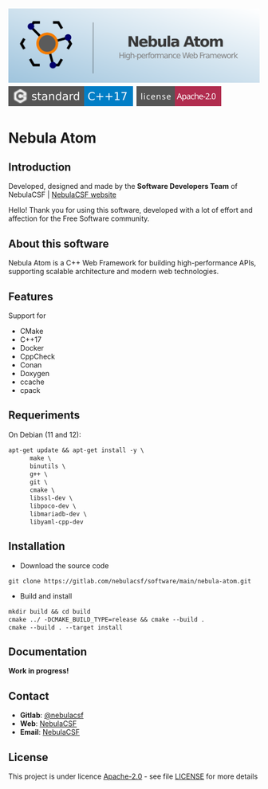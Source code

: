 [![banner](docs/images/banner.png)][homepage]
[![C++17](docs/images/badge-C++17.svg)][compilers_versions]
[![License](docs/images/badge-license.svg)](LICENSE)
====

# Nebula Atom

## Introduction

Developed, designed and made by the **Software Developers Team** of NebulaCSF | [NebulaCSF website](https://nebulacsf.com)

Hello! Thank you for using this software, developed with a lot of effort and affection for the Free Software community.

## About this software

Nebula Atom is a C++ Web Framework for building high-performance APIs, supporting scalable architecture and modern web technologies.

## Features

Support for
- CMake
- C++17
- Docker
- CppCheck
- Conan
- Doxygen
- ccache
- cpack

## Requeriments

On Debian (11 and 12):

```shell
apt-get update && apt-get install -y \
      make \
      binutils \
      g++ \
      git \
      cmake \
      libssl-dev \
      libpoco-dev \
      libmariadb-dev \
      libyaml-cpp-dev
```

## Installation

- Download the source code

```shell
git clone https://gitlab.com/nebulacsf/software/main/nebula-atom.git
```

- Build and install

```shell
mkdir build && cd build
cmake ../ -DCMAKE_BUILD_TYPE=release && cmake --build .
cmake --build . --target install
```

## Documentation

**Work in progress!**

## Contact

- **Gitlab**: [@nebulacsf](https://gitlab.com/nebulacsf/software/main/nebula-atom)
- **Web**: [NebulaCSF](https://www.nebulacsf.com)
- **Email**: [NebulaCSF](mailto:support@nebulacsf.com)

## License

This project is under licence [Apache-2.0](http://www.apache.org/licenses/LICENSE-2.0) - see file [LICENSE](LICENSE) for more details

[homepage]: https://gitlab.com/nebulacsf/software/main/nebula-atom
[compilers_versions]: https://en.cppreference.com/w/cpp/compiler_support